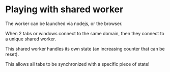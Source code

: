 # Playing with shared worker

The worker can be launched via nodejs, or the browser.

When 2 tabs or windows connect to the same domain, then they connect to a unique shared worker.

This shared worker handles its own state (an increasing counter that can be reset).

This allows all tabs to be synchronized with a specific piece of state!
